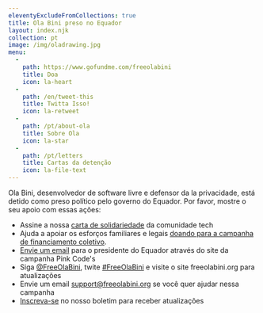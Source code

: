 ```yaml
---
eleventyExcludeFromCollections: true
title: Ola Bini preso no Equador
layout: index.njk
collection: pt
image: /img/oladrawing.jpg
menu:
  -
    path: https://www.gofundme.com/freeolabini
    title: Doa
    icon: la-heart
  -
    path: /en/tweet-this
    title: Twitta Isso!
    icon: la-retweet
  -
    path: /pt/about-ola
    title: Sobre Ola
    icon: la-star
  -
    path: /pt/letters
    title: Cartas da detenção
    icon: la-file-text
---
```

Ola Bini, desenvolvedor de software livre e defensor da la privacidade, está detido como preso político pelo governo do Equador. Por favor, mostre o seu apoio com essas ações:

- Assine a nossa [carta de solidariedade] da comunidade tech
- Ajuda a apoiar os esforços familiares e legais [doando para a campanha de financiamento coletivo][donate].
- [Envie um email] para o presidente do Equador através do site da campanha Pink Code's
- Siga [@FreeOlaBini], twite [#FreeOlaBini] e visite o site freeolabini.org para atualizações
- Envie um email [support@freeolabini.org] se você quer ajudar nessa campanha
- [Inscreva-se] no nosso boletim para receber atualizações

[carta de solidariedade]: /pt/statement/
[donate]: https://www.gofundme.com/freeolabini
[Envie um email]: https://www.codepink.org/free-ola-bini
[@FreeOlaBini]: http://twitter.com/FreeOlaBini
[#FreeOlaBini]: https://twitter.com/intent/tweet?url=https://freeolabini.org&text=Digital+rights+defender+Ola+Bini+has+been+imprisoned+in+Ecuador.+Please+follow+@FreeOlaBini&hashtags=FreeOlaBini
[support@freeolabini.org]: mailto:support@freeolabini.org
[Inscreva-se]: /pt/subscribe/

